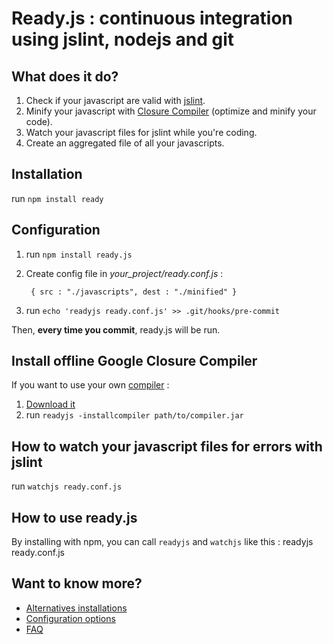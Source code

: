 # Ready.js : continuous integration using jslint, nodejs and git

## What does it do?
1. Check if your javascript are valid with [jslint](http://www.jslint.com/).
2. Minify your javascript with [Closure Compiler](http://code.google.com/closure/compiler/) (optimize and minify your code).
3. Watch your javascript files for jslint while you're coding.
4. Create an aggregated file of all your javascripts.

## Installation

run `npm install ready`

## Configuration
1. run `npm install ready.js`
3. Create config file in *your_project/ready.conf.js* :

        { src : "./javascripts", dest : "./minified" }
      
4. run `echo 'readyjs ready.conf.js' >> .git/hooks/pre-commit`

Then, **every time you commit**, ready.js will be run.

## Install offline Google Closure Compiler
If you want to use your own [compiler](http://code.google.com/closure/compiler/) :

1. [Download it](http://closure-compiler.googlecode.com/files/compiler-latest.zip)
2. run `readyjs -installcompiler path/to/compiler.jar`

## How to watch your javascript files for errors with jslint

run `watchjs ready.conf.js`

## How to use ready.js
By installing with npm, you can call `readyjs` and `watchjs` like this :
    readyjs ready.conf.js

## Want to know more?

* [Alternatives installations](http://github.com/dsimard/ready.js/wiki)
* [Configuration options](https://github.com/dsimard/ready.js/wiki/Configuration-options)
* [FAQ](https://github.com/dsimard/ready.js/wiki/FAQ)



